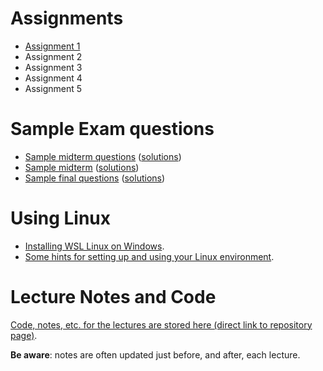 # Assignments

- [Assignment 1](assignments/a1)
- Assignment 2
- Assignment 3
- Assignment 4
- Assignment 5

# Sample Exam questions

- [Sample midterm questions](sample_midterm_questions/225_midterm_sample_questions.pdf) ([solutions](sample_midterm_questions/222_midterm_sample_questions_sol.pdf))
- [Sample midterm](sample_midterm_questions/225_midterm_BBY_summer2023.pdf) ([solutions](225_midterm_BBY_summer2023_sol))
- [Sample final questions](sample_final_questions/final_sample_questions.pdf) ([solutions](sample_final_questions/final_sample_questions_sol.pdf))

# Using Linux

- [Installing WSL Linux on Windows](using_linux/installing_wsl_linux_on_windows.md).
- [Some hints for setting up and using your Linux environment](using_linux/README.md).

# Lecture Notes and Code

[Code, notes, etc. for the lectures are stored here (direct link to repository page)](https://github.com/tjd1234/cmpt225fall2023/tree/main/lecture_notes).

**Be aware**: notes are often updated just before, and after, each lecture.